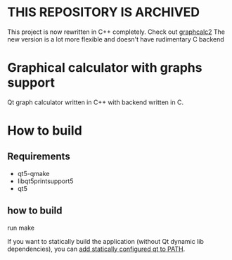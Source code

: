 # THIS REPOSITORY IS ARCHIVED

This project is now rewritten in C++ completely. Check out [graphcalc2](https://github.com/drednoot/graphcalc2)
The new version is a lot more flexible and doesn't have rudimentary C backend

# Graphical calculator with graphs support

Qt graph calculator written in C++ with backend written in C.

# How to build
## Requirements
- qt5-qmake
- libqt5printsupport5
- qt5

## how to build
run make

If you want to statically build the application (without Qt dynamic lib dependencies), you can [add statically configured qt to PATH](https://doc.qt.io/qt-5/linux-deployment.html).
